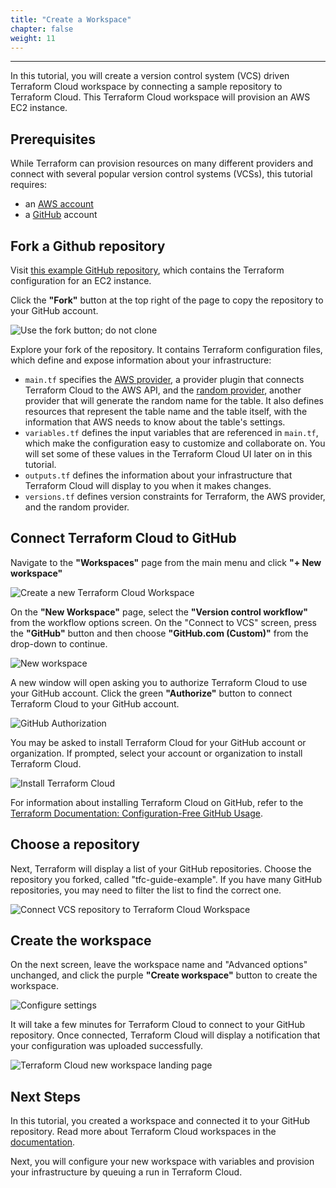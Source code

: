 ```yaml
---
title: "Create a Workspace"
chapter: false
weight: 11
---
```

---

In this tutorial, you will create a version control system (VCS) driven Terraform Cloud workspace by connecting a sample repository to Terraform Cloud. This Terraform Cloud workspace will provision an AWS EC2 instance.

## Prerequisites

While Terraform can provision resources on many different providers and connect with several popular version control systems (VCSs), this tutorial requires:

- an [AWS account](https://aws.amazon.com/)
- a [GitHub](https://github.com/) account

## Fork a Github repository

Visit [this example GitHub repository](https://github.com/hashicorp/tfc-guide-example), which contains the Terraform configuration for an EC2 instance.

Click the **"Fork"** button at the top right of the page to copy the repository to your GitHub account.

![Use the fork button; do not clone](/images/hashicorp/terraform/cloud/fork.png)

Explore your fork of the repository. It contains Terraform configuration files, which define and expose information about your infrastructure:

- `main.tf` specifies the [AWS provider](https://registry.terraform.io/providers/hashicorp/aws/latest), a provider plugin that connects Terraform Cloud to the AWS API, and the [random provider](https://registry.terraform.io/providers/hashicorp/random/latest), another provider that will generate the random name for the table. It also defines resources that represent the table name and the table itself, with the information that AWS needs to know about the table's settings.
- `variables.tf` defines the input variables that are referenced in `main.tf`, which make the configuration easy to customize and collaborate on. You will set some of these values in the Terraform Cloud UI later on in this tutorial.
- `outputs.tf` defines the information about your infrastructure that Terraform Cloud will display to you when it makes changes.
- `versions.tf` defines version constraints for Terraform, the AWS provider, and the random provider.

## Connect Terraform Cloud to GitHub

Navigate to the **"Workspaces"** page from the main menu and click **"+ New workspace"**

![Create a new Terraform Cloud Workspace](/images/hashicorp/terraform/tfc_hashicorp-training_create_workspace.png)

On the **"New Workspace"** page, select the **"Version control workflow"** from the workflow options screen. On the "Connect to VCS" screen, press the **"GitHub"** button and then choose **"GitHub.com (Custom)"** from the drop-down to continue.

![New workspace](/images/hashicorp/terraform/cloud/connect-workspace-to-vcs.png)

A new window will open asking you to authorize Terraform Cloud to use your GitHub account. Click the green **"Authorize"** button to connect Terraform Cloud to your GitHub account.

![GitHub Authorization](/images/hashicorp/terraform/cloud/authorize-github.png)

You may be asked to install Terraform Cloud for your GitHub account or organization. If prompted, select your account or organization to install Terraform Cloud.

![Install Terraform Cloud](/images/hashicorp/terraform/cloud/install-terraform-cloud.png)

For information about installing Terraform Cloud on GitHub, refer to the [Terraform Documentation: Configuration-Free GitHub Usage](https://www.terraform.io/docs/cloud/vcs/github-app.html#installing).

## Choose a repository

Next, Terraform will display a list of your GitHub repositories. Choose the repository you forked, called "tfc-guide-example". If you have many GitHub repositories, you may need to filter the list to find the correct one.

![Connect VCS repository to Terraform Cloud Workspace](/images/hashicorp/terraform/tfc_hashicorp-training_workspaces_connect_tfc_guide_example_repository.png)

## Create the workspace

On the next screen, leave the workspace name and "Advanced options" unchanged, and click the purple **"Create workspace"** button to create the workspace.

![Configure settings](/images/hashicorp/terraform/cloud/configure-settings.png)

It will take a few minutes for Terraform Cloud to connect to your GitHub repository. Once connected, Terraform Cloud will display a notification that your configuration was uploaded successfully.

![Terraform Cloud new workspace landing page](/images/hashicorp/terraform/tfc_hashicorp-training_workspaces_tfc-guide-example_new_workspace.png)

## Next Steps

In this tutorial, you created a workspace and connected it to your GitHub repository. Read more about Terraform Cloud workspaces in the [documentation](https://www.terraform.io/docs/cloud/workspaces/index.html).

Next, you will configure your new workspace with variables and provision your infrastructure by queuing a run in Terraform Cloud.
